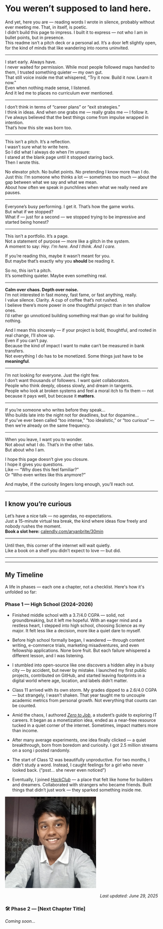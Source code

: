 # You weren’t supposed to land here.

And yet, here you are — reading words I wrote in silence, probably without ever meeting me. That, in itself, is poetic.  
I didn’t build this page to impress. I built it to express — not who I am in bullet points, but in presence.  
This readme isn’t a pitch deck or a personal ad. It’s a door left slightly open, for the kind of minds that like wandering into rooms uninvited.

---

I start early. Always have.  
I never waited for permission. While most people followed maps handed to them, I trusted something quieter — my own gut.  
That still voice inside me that whispered, “Try it now. Build it now. Learn it now.”  
Even when nothing made sense, I listened.  
And it led me to places no curriculum ever mentioned.

---

I don’t think in terms of “career plans” or “exit strategies.”  
I think in ideas. And when one grabs me — really grabs me — I follow it.  
I’ve always believed that the best things come from impulse wrapped in intention.  
That’s how this site was born too.

---

This isn’t a pitch. It’s a reflection.  
I wasn’t sure what to write here.  
So I did what I always do when I’m unsure:  
I stared at the blank page until it stopped staring back.  
Then I wrote this.

No elevator pitch. No bullet points. No pretending I know more than I do.  
Just this: I’m someone who thinks a lot — sometimes too much — about the gap between what we say and what we mean.  
About how often we speak in punchlines when what we really need are pauses.

---

Everyone’s busy performing. I get it. That’s how the game works.  
But what if we stopped?  
What if — just for a second — we stopped trying to be impressive and started being honest?

---

This isn’t a portfolio. It’s a page.  
Not a statement of purpose — more like a glitch in the system.  
A moment to say: *Hey. I’m here. And I think. And I care.*

If you’re reading this, maybe it wasn’t meant for you.  
But maybe that’s exactly why you **should** be reading it.

So no, this isn’t a pitch.  
It’s something quieter. Maybe even something real.

---

**Calm over chaos. Depth over noise.**  
I’m not interested in fast money, fast fame, or fast anything, really.  
I value silence. Clarity. A cup of coffee that’s not rushed.  
I believe there’s more power in one thoughtful project than in ten shallow ones.  
I’d rather go unnoticed building something real than go viral for building nothing.

And I mean this sincerely — if your project is bold, thoughtful, and rooted in real change, I’ll show up.  
Even if you can’t pay.  
Because the kind of impact I want to make can’t be measured in bank transfers.  
Not everything I do has to be monetized. Some things just have to be **meaningful**.

---

I’m not looking for everyone. Just the right few.  
I don’t want thousands of followers. I want quiet collaborators.  
People who think deeply, obsess slowly, and dream in tangents.  
People who look at broken systems and feel a moral itch to fix them — not because it pays well, but because it **matters**.

---

If you’re someone who writes before they speak…  
Who builds late into the night not for deadlines, but for dopamine…  
If you’ve ever been called “too intense,” “too idealistic,” or “too curious” — then we’re already on the same frequency.

---

When you leave, I want you to wonder.  
Not about what I do. That’s in the other tabs.  
But about who I am.

I hope this page doesn’t give you closure.  
I hope it gives you questions.  
Like — “Why does this feel familiar?”  
Or “Who even writes like this anymore?”

And maybe, if the curiosity lingers long enough, you’ll reach out.

---

## I know you’re curious

Let’s have a nice talk — no agendas, no expectations.  
Just a 15-minute virtual tea break, the kind where ideas flow freely and nobody rushes the moment.  
**Book a slot here:** [calendly.com/aryanbrite/30min](https://calendly.com/aryanbrite/30min)

---

Until then, this corner of the internet will wait quietly.  
Like a book on a shelf you didn’t expect to love — but did.

---

---

## My Timeline

A life in phases — each one a chapter, not a checklist. Here's how it's unfolded so far:

### Phase 1 — High School (2024–2026)

- Finished middle school with a 3.7/4.0 CGPA — solid, not groundbreaking, but it left me hopeful. With an eager mind and a restless heart, I stepped into high school, choosing Science as my major. It felt less like a decision, more like a quiet dare to myself.

- Before high school formally began, I wandered — through content writing, e-commerce trials, marketing misadventures, and even fellowship applications. None bore fruit. But each failure whispered a different lesson, and I was listening.

- I stumbled into open-source like one discovers a hidden alley in a busy city — by accident, but never by mistake. I launched my first public projects, contributed on GitHub, and started leaving footprints in a digital world where age, location, and labels didn’t matter.

- Class 11 arrived with its own storm. My grades dipped to a 2.6/4.0 CGPA — but strangely, I wasn’t shaken. That year taught me to uncouple academic metrics from personal growth. Not everything that counts can be counted.

- Amid the chaos, I authored [*Zero to Job*](https://www.amazon.com/Zero-Job-job-without-waiting-college-ebook/dp/B0D57HYFZ5), a student’s guide to exploring IT careers. It began as a monetization idea, ended as a near-free resource tucked in a quiet corner of the internet. Sometimes, impact matters more than income.

- After many average experiments, one idea finally clicked — a quiet breakthrough, born from boredom and curiosity. I got 2.5 million streams on a song i posted randomly.

- The start of Class 12 was beautifully unproductive. For two months, I didn’t study a word. Instead, I caught feelings for a girl who never looked back. (“psst… she never even noticed”)

- Eventually, I joined [*HackClub*](https://hackclub.com) — a place that felt like home for builders and dreamers. Collaborated with strangers who became friends. Built things that didn’t just work — they sparked something inside me.


<img src="photo/p1.png" alt="Me sitting at my bench" width="300"/>


<p align="right"><em>Last updated: June 29, 2025</em></p>

### 🛠️ Phase 2 — [Next Chapter Title]
*Coming soon…*


